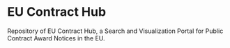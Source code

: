 # EU Contract Hub
Repository of EU Contract Hub, a Search and Visualization Portal for Public Contract Award Notices in the EU.

